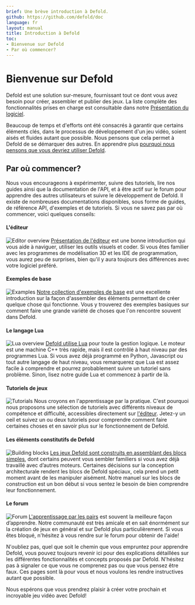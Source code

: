 ```yaml
---
brief: Une brève introduction à Defold.
github: https://github.com/defold/doc
language: fr
layout: manual
title: Introduction à Defold
toc:
- Bienvenue sur Defold
- Par où commencer?
---
```


# Bienvenue sur Defold

Defold est une solution sur-mesure, fournissant tout ce dont vous avez besoin pour créer, assembler et publier des jeux. La liste complète des fonctionnalités prises en charge est consultable dans notre [Présentation du logiciel](https://defold.com/product/).

Beaucoup de temps et d'efforts ont été consacrés à garantir que certains éléments clés, dans le processus de développement d'un jeu vidéo, soient aisés et fluides autant que possible. Nous pensons que cela permet à Defold de se démarquer des autres. En apprendre plus [pourquoi nous pensons que vous devriez utiliser Defold](https://defold.com/why/).

## Par où commencer?
Nous vous encourageons à expérimenter, suivre des tutoriels, lire nos guides ainsi que la documentation de l'API, et à être actif sur le forum pour apprendre des autres utilisateurs et suivre le développement de Defold. Il existe de nombreuses documentations disponibles, sous forme de guides, de référence API, d'exemples et de tutoriels. Si vous ne savez pas par où commencer, voici quelques conseils:

#### L'éditeur
![Editor overview](/manuals/images/introduction/editor.png) [Présentation de l'éditeur](/manuals/editor/) est une bonne introduction qui vous aide à naviguer, utiliser les outils visuels et coder. Si vous êtes familier avec les programmes de modélisation 3D et les IDE de programmation, vous aurez peu de surprises, bien qu'il y aura toujours des différences avec votre logiciel préféré.

#### Exemples de base
![Examples](/manuals/images/introduction/examples.jpg) [Notre collection d'exemples de base](https://defold.com/examples/animation/basic_tween/) est une excellente introduction sur la façon d'assembler des éléments permettant de créer quelque chose qui fonctionne. Vous y trouverez des exemples basiques sur comment faire une grande variété de choses que l'on rencontre souvent dans Defold.

#### Le langage Lua
![Lua overview](/manuals/images/introduction/lua.png) [Defold utilise Lua](/manuals/lua/) pour toute la gestion logique. Le moteur est une machine C++ très rapide, mais il est contrôlé à haut niveau par des programmes Lua. Si vous avez déjà programmé en Python, Javascript ou tout autre langage de haut niveau, vous remarquerez que Lua est assez facile à comprendre et pourrez probablement suivre un tutoriel sans problème. Sinon, lisez notre guide Lua et commencez à partir de là.

#### Tutoriels de jeux
![Tutorials](/manuals/images/introduction/tutorials.jpg) Nous croyons en l'apprentissage par la pratique. C'est pourquoi nous proposons une sélection de tutoriels avec différents niveaux de compétence et difficulté, accessibles directement sur [l'éditeur](/manuals/editor/). Jetez-y un oeil et suivez un ou deux tutoriels pour comprendre comment faire certaines choses et en savoir plus sur le fonctionnement de Defold.

#### Les éléments constitutifs de Defold
![Building blocks](/manuals/images/introduction/building_blocks.png) [Les jeux Defold sont construits en assemblant des blocs simples](/manuals/building-blocks/), dont certains peuvent vous sembler familiers si vous avez déjà travaillé avec d’autres moteurs. Certaines décisions sur la conception architecturale rendent les blocs de Defold spéciaux, cela prend un petit moment avant de les manipuler aisément. Notre manuel sur les blocs de construction est un bon début si vous sentez le besoin de bien comprendre leur fonctionnement.

#### Le forum
![Forum](/manuals/images/introduction/forum.jpg) [L'apprentissage par les pairs](//forum.defold.com/) est souvent la meilleure façon d’apprendre. Notre communauté est très amicale et en sait énormément sur la création de jeux en général et sur Defold plus particulièrement. Si vous êtes bloqué, n'hésitez à vous rendre sur le forum pour obtenir de l'aide!

N'oubliez pas, quel que soit le chemin que vous empruntez pour apprendre Defold, vous pouvez toujours revenir ici pour des explications détaillées sur les différentes fonctionnalités et concepts proposés par Defold. N'hésitez pas à signaler ce que vous ne comprenez pas ou que vous pensez être faux. Ces pages sont là pour vous et nous voulons les rendre instructives autant que possible.

Nous espérons que vous prendrez plaisir à créer votre prochain et incroyable jeu vidéo avec Defold!